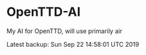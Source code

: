 # OpenTTD-AI
My AI for OpenTTD, will use primarily air

Latest backup: Sun Sep 22 14:58:01 UTC 2019
